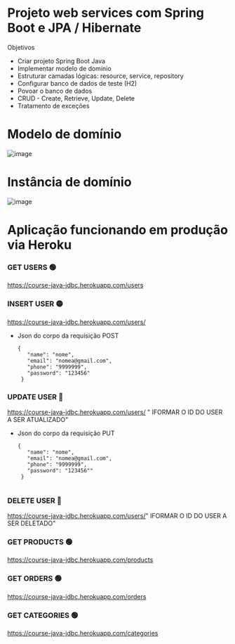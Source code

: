 # Projeto web services com Spring Boot e JPA / Hibernate 
Objetivos 
- Criar projeto Spring Boot Java 
- Implementar modelo de domínio 
- Estruturar camadas lógicas: resource, service, repository 
- Configurar banco de dados de teste (H2) 
- Povoar o banco de dados 
- CRUD - Create, Retrieve, Update, Delete 
- Tratamento de exceções

# Modelo de domínio

![image](https://user-images.githubusercontent.com/86566715/154816104-af1f1f7a-6ec8-41d9-9fde-9f17b77df183.png)

# Instância de domínio

![image](https://user-images.githubusercontent.com/86566715/154816199-d4ea7e2d-e14f-49c4-bf67-fbafa5ea43f7.png)

# Aplicação funcionando em produção via Heroku

### GET USERS :green_circle:
https://course-java-jdbc.herokuapp.com/users

### INSERT USER :yellow_circle:
https://course-java-jdbc.herokuapp.com/users/
- Json do corpo da requisição POST
  ```
  {
     "name": "nome",
     "email": "nomea@gmail.com",
     "phone": "9999999",
     "password": "123456"
   }

### UPDATE USER :large_blue_circle:
https://course-java-jdbc.herokuapp.com/users/ " IFORMAR O ID DO USER A SER ATUALIZADO"
- Json do corpo da requisição PUT
  ```
  {
     "name": "nome",
     "email": "nomea@gmail.com",
     "phone": "9999999",
     "password": "123456""
   }


### DELETE USER :red_circle:
https://course-java-jdbc.herokuapp.com/users/" IFORMAR O ID DO USER A SER DELETADO"

### GET PRODUCTS :green_circle:
https://course-java-jdbc.herokuapp.com/products

### GET ORDERS :green_circle:
https://course-java-jdbc.herokuapp.com/orders

### GET CATEGORIES :green_circle:
https://course-java-jdbc.herokuapp.com/categories
